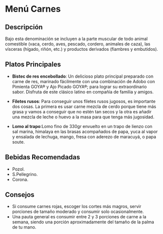 # Menú Carnes

## Descripción
Bajo esta denominación se incluyen a la parte muscular de todo animal comestible (vaca, cerdo, aves, pescado, cordero, animales de caza), las vísceras (hígado, riñón, etc.) y productos derivados (fiambres y embutidos).

## Platos Principales
- **Bistec de res encebollado**: Un delicioso plato principal  preparado con carne de res, marinado fácilmente con una combinación de Adobo con Pimienta GOYA® y Ajo Picado GOYA®; para lograr su extraordinario sabor. Disfruta de este clásico latino en compañía de familia y amigos.

- **Filetes rusos**: Para conseguir unos filetes rusos jugosos, es importante dos cosas. La primera es usar carne mezcla de cerdo porque tiene más grasa y vamos a conseguir que no estén tan secos y la otra es añadir una mezcla de leche o huevo a la masa para que tenga más jugosidad.

- **Lomo al trapo**:Lomo fino de 330gr envuelto en un trapo de lienzo con sal marina, himalaya en las brasas acompañados de papa, yuca al vapor y ensalada de lechuga, mango, fresa con aderezo de maracuyá, o papa soute.

## Bebidas Recomendadas
- Pozol.
- S.Pellegrino.
- Corona.

## Consejos
- Si consume carnes rojas, escoger los cortes más magros, servir porciones de tamaño moderado y consumir solo ocasionalmente.
- Una pauta general es consumir entre 2 y 3 porciones de carne a la semana, siendo una porción aproximadamente del tamaño de la palma de tu mano.
